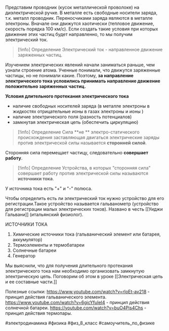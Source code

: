Представим проводник (кусок металлической проволоке) на диэлектрической ручке.
В металле есть свободные носители заряда, т.к. металл проводник. Переносчиками заряда являются в металле электроны. Вначале они движутся хаотически (тепловое движение, скорость порядка 100 км/с). Если создать такие условия при которых движение этих частиц будет направленно, то мы получим электрический ток.

> [!info] Определение
Электрический ток - направленное движение заряженных частиц.

Изучением электрических явлений начали заниматься раньше, чем узнали строение атома. Ученные понимали, что движутся заряженные частицы, но не понимали какие. Поэтому, **за направление  электрического тока условились принимать направление движение положительно заряженных частиц.**

**Условия длительного протекания электрического тока**
- наличие свободных носителей заряда (в металле электроны в жидкостях отрицательные ионы в газах электроны и ионы )
- наличие электрического поля (разность потенциалов) 
- замкнутая электрическая цепь (обеспечить циркуляцию)

> [!info] Определение
Сила **не ** электро-статического происхождения заставляющая двигаться электрические заряды против электрической силы называется **сторонней силой**.

Сторонняя сила перемещает частицу, следовательно **совершает работу**.

> [!info] Определение 
> Устройства, в которых "сторонняя сила" совершает работу против электрической силы называются **источники тока**.

У источника тока есть "+" и "-" полюса.

Чтобы определить есть ли электрический ток нужно устройство для его регистрации.Такое устройство называется гальванометр (устройство для регистрации малых электрических токов). Названо в честь [[Уиджи Гальвани]] (итальянский физиолог).

ИСТОЧНИКИ ТОКА
1. Химические источники тока (гальванический элемент или батарея, аккумулятор) 
2. Термоэлементы и термобатареи 
3. Солнечные батареи
4. Генератор

Мы выяснили, что для получения длительного протекания электрического тока нам необходимо организовать замкнутую электрическую цепь. Поговорим об этом в уроке [[Электрическая цепь и ее составные части.]]

Полезные ссылки:
https://www.youtube.com/watch?v=rloEt-av218 - принцип действия гальванического элемента.
https://www.youtube.com/watch?v=6gicYfuIeI4 - принцип действия солнечной батареи.
https://youtube.com/watch?v=buO4Pis4Chs - принцип действия термопары.

#электродинамика #физика #физ_8_класс #самоучитель_по_физике 
